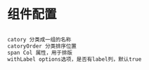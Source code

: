# 组件配置

```js 

catory 分类成一组的名称
catoryOrder 分类排序位置
span Col 属性，用于排版
withLabel options选项，是否有label列，默认true

```
